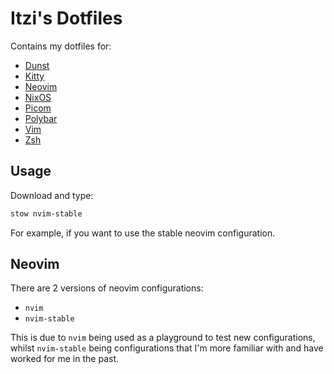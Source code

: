 # Itzi's Dotfiles

Contains my dotfiles for:

- [Dunst](https://dunst-project.org/)
- [Kitty](https://sw.kovidgoyal.net/kitty/)
- [Neovim](https://neovim.io/)
- [NixOS](https://nixos.org/)
- [Picom](https://wiki.archlinux.org/index.php/Picom)
- [Polybar](https://polybar.github.io/)
- [Vim](https://github.com/vim/vim)
- [Zsh](https://www.zsh.org/)

## Usage

Download and type:

```sh
stow nvim-stable
```

For example, if you want to use the stable neovim configuration.

## Neovim

There are 2 versions of neovim configurations:

- `nvim`
- `nvim-stable`

This is due to `nvim` being used as a playground to test new configurations, whilst
`nvim-stable` being configurations that I'm more familiar with and have worked for me in the past.
